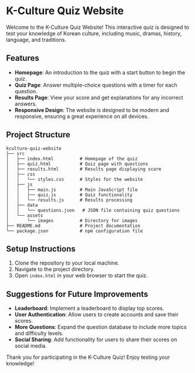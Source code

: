 # K-Culture Quiz Website

Welcome to the K-Culture Quiz Website! This interactive quiz is designed to test your knowledge of Korean culture, including music, dramas, history, language, and traditions. 

## Features

- **Homepage**: An introduction to the quiz with a start button to begin the quiz.
- **Quiz Page**: Answer multiple-choice questions with a timer for each question.
- **Results Page**: View your score and get explanations for any incorrect answers.
- **Responsive Design**: The website is designed to be modern and responsive, ensuring a great experience on all devices.

## Project Structure

```
kculture-quiz-website
├── src
│   ├── index.html          # Homepage of the quiz
│   ├── quiz.html           # Quiz page with questions
│   ├── results.html        # Results page displaying score
│   ├── css
│   │   └── styles.css      # Styles for the website
│   ├── js
│   │   ├── main.js         # Main JavaScript file
│   │   ├── quiz.js         # Quiz functionality
│   │   └── results.js      # Results processing
│   ├── data
│   │   └── questions.json   # JSON file containing quiz questions
│   └── assets
│       └── images          # Directory for images
├── README.md               # Project documentation
└── package.json            # npm configuration file
```

## Setup Instructions

1. Clone the repository to your local machine.
2. Navigate to the project directory.
3. Open `index.html` in your web browser to start the quiz.

## Suggestions for Future Improvements

- **Leaderboard**: Implement a leaderboard to display top scores.
- **User Authentication**: Allow users to create accounts and save their scores.
- **More Questions**: Expand the question database to include more topics and difficulty levels.
- **Social Sharing**: Add functionality for users to share their scores on social media.

Thank you for participating in the K-Culture Quiz! Enjoy testing your knowledge!